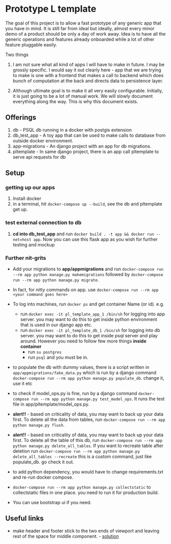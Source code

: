 # Prototype L template

The goal of this project is to allow a fast prototype of any generic app that you have in mind. It is still far from ideal but ideally, almost every minor demo of a product should be only a day of work away. 
Idea is to have all the generic operations and features already onboarded while a lot of other feature pluggable easily. 

Two things 

1. I am not sure what all kind of apps I will have to make in future. I may be grossly specific. I would say it out clearly here - app that we are trying to make is one with a frontend that makes a call to backend which does bunch of computation at the back and directs data to persistence layer. 

2. Although ultimate goal is to make it all very easily configurable. Initially, it is just going to be a lot of manual work. We will slowly document everything along the way. This is why this document exists. 


## Offerings

1. db - PSQL db running in a docker with postgis extension
2. db_test_app - A toy app that can be used to make calls to database from outside docker environment. 
3. app-migrations - An django project with an app for db migrations. 
4. pltemplate - In same django project, there is an app call pltemplate to serve api requests for db


## Setup

### getting up our apps

1. Install docker
2. in a terminal, hit `docker-compose up --build`, see the db and pltemplate get up. 

### test external connection to db 

1. **cd into db_test_app** and run `docker build . -t app && docker run --net=host app`. Now you can use this flask app as you wish for further testing and mockup

### Further nit-grits

- Add your migrations to **app/appmigrations** and run `docker-compose run --rm app python manage.py makemigrations` followed by `docker-compose run --rm app python manage.py migrate`. 
- In fact, for nitty commands on app. use 
    `docker-compose run --rm app <your command goes here>`
- To log into machines, run `docker ps` and get container Name (or id). e.g. 
    - run `docker exec -it pl_template_app_1 /bin/sh` for logging into app server. you may want to do this to get inside python environment that is used in our django app etc.
    - run `docker exec -it pl_template_db_1 /bin/sh` for logging into db server. you may want to do this to get inside psql server and play around. However you need to follow few more things **inside container**
        - run `su postgres`
        - run `psql` and you must be in. 

- to populate the db with dummy values, there is a script written in `app/appmigrations/fake_data.py` which is run by a django command `docker-compose run --rm app python manage.py populate_db`. change it, use it etc
- to check if model_ops.py is fine, run by a django command `docker-compose run --rm app python manage.py test_model_ops`. It runs the test file in app/pltemplate/model_ops.py.
- **alert!!** - based on criticality of data, you may want to back up your data first. To delete all the data from tables, run `docker-compose run --rm app python manage.py flush`.
- **alert!!** - based on criticality of data, you may want to back up your data first. To delete all the table of this db, run `docker-compose run --rm app python manage.py delete_all_tables`. If you want to recreate table after deletion run `docker-compose run --rm app python manage.py delete_all_tables --recreate`  this is a custom command, just like populate_db. go check it out.  

- to add python dependency, you would have to change requirements.txt and re-run docker compose. 
- `docker-compose run --rm app python manage.py collectstatic` to collectstatic files in one place. you need to run it for production build.
- You can use bootstrap ui if you need. 

## Useful links

- make header and footer stick to the two ends of viewport and leaving rest of the space for middle component. - [solution](https://stackoverflow.com/questions/65696507/css-creating-fixed-header-and-footer-while-having-dynamic-context-using-flexbox)
